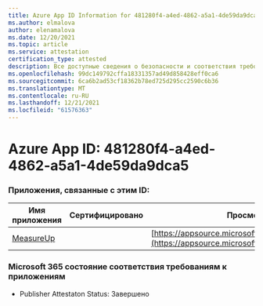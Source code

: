 ```yaml
---
title: Azure App ID Information for 481280f4-a4ed-4862-a5a1-4de59da9dca5
ms.author: elmalova
author: elenamalova
ms.date: 12/20/2021
ms.topic: article
ms.service: attestation
certification_type: attested
description: Все доступные сведения о безопасности и соответствия требованиям для 481280f4-a4ed-4862-a5a1-4de59da9dca5.
ms.openlocfilehash: 99dc149792cffa18331357ad49d858428eff0ca6
ms.sourcegitcommit: 6ca6b2ad53cf18362b78ed725d295cc2590c6b36
ms.translationtype: MT
ms.contentlocale: ru-RU
ms.lasthandoff: 12/21/2021
ms.locfileid: "61576363"
---
```

# <a name="azure-app-id-481280f4-a4ed-4862-a5a1-4de59da9dca5"></a>Azure App ID: 481280f4-a4ed-4862-a5a1-4de59da9dca5


### <a name="apps-associated-with-this-id"></a>Приложения, связанные с этим ID:
| **Имя приложения** | **Сертифицировано** | **Просмотр в AppSource** |
|--------------|---------------|-----------------------|
| [MeasureUp](https://docs.microsoft.com/microsoft-365-app-certification/forward/WA200003111) |  | [https://appsource.microsoft.com/product/office/WA200003111](https://appsource.microsoft.com/product/office/WA200003111) |

### <a name="microsoft-365-app-compliance-status"></a>Microsoft 365 состояние соответствия требованиям к приложениям
- Publisher Attestaton Status: Завершено
